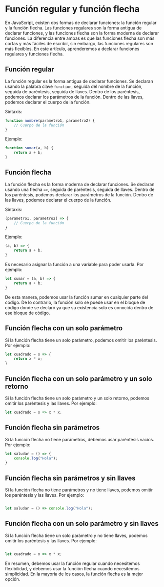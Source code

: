 # Función regular y función flecha

En JavaScript, existen dos formas de declarar funciones: la función regular y la función flecha. Las funciones regulares son la forma antigua de declarar funciones, y las funciones flecha son la forma moderna de declarar funciones. La diferencia entre ambas es que las funciones flecha son más cortas y más fáciles de escribir, sin embargo, las funciones regulares son más flexibles. En este artículo, aprenderemos a declarar funciones regulares y funciones flecha.

## Función regular

La función regular es la forma antigua de declarar funciones. Se declaran usando la palabra clave `function`, seguida del nombre de la función, seguida de paréntesis, seguida de llaves. Dentro de los paréntesis, podemos declarar los parámetros de la función. Dentro de las llaves, podemos declarar el cuerpo de la función.

Sintaxis:

```javascript
function nombre(parametro1, parametro2) {
    // Cuerpo de la función
}
```

Ejemplo:

```javascript
function sumar(a, b) {
    return a + b;
}
```

## Función flecha

La función flecha es la forma moderna de declarar funciones. Se declaran usando una flecha `=>`, seguida de paréntesis, seguida de llaves. Dentro de los paréntesis, podemos declarar los parámetros de la función. Dentro de las llaves, podemos declarar el cuerpo de la función.

Sintaxis:

```javascript
(parametro1, parametro2) => {
    // Cuerpo de la función
}
```

Ejemplo:

```javascript
(a, b) => {
    return a + b;
}
```
Es necesario asignar la función a una variable para poder usarla. Por ejemplo:

```javascript
let sumar = (a, b) => {
    return a + b;
}
```
De esta manera, podemos usar la función sumar en cualquier parte del código. De lo contrario, la función solo se puede usar en el bloque de código donde se declaró ya que su existencia solo es conocida dentro de ese bloque de código.

## Función flecha con un solo parámetro

Si la función flecha tiene un solo parámetro, podemos omitir los paréntesis. Por ejemplo:

```javascript
let cuadrado = x => {
    return x * x;
}
```

## Función flecha con un solo parámetro y un solo retorno

Si la función flecha tiene un solo parámetro y un solo retorno, podemos omitir los paréntesis y las llaves. Por ejemplo:

```javascript
let cuadrado = x => x * x; 
```

## Función flecha sin parámetros

Si la función flecha no tiene parámetros, debemos usar paréntesis vacíos. Por ejemplo:

```javascript
let saludar = () => {
    console.log("Hola");
}
```

## Función flecha sin parámetros y sin llaves

Si la función flecha no tiene parámetros y no tiene llaves, podemos omitir los paréntesis y las llaves. Por ejemplo:

```javascript

let saludar = () => console.log("Hola");
```

## Función flecha con un solo parámetro y sin llaves

Si la función flecha tiene un solo parámetro y no tiene llaves, podemos omitir los paréntesis y las llaves. Por ejemplo:

```javascript

let cuadrado = x => x * x;
```

En resumen, debemos usar la función regular cuando necesitemos flexibilidad, y debemos usar la función flecha cuando necesitemos simplicidad. En la mayoría de los casos, la función flecha es la mejor opción.






